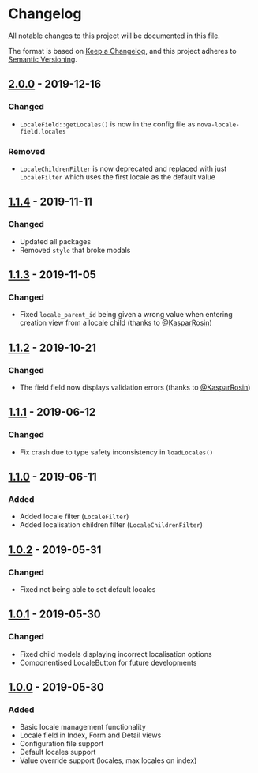 # Changelog

All notable changes to this project will be documented in this file.

The format is based on [Keep a Changelog](https://keepachangelog.com/en/1.0.0/),
and this project adheres to [Semantic Versioning](https://semver.org/spec/v2.0.0.html).

## [2.0.0] - 2019-12-16

### Changed

- `LocaleField::getLocales()` is now in the config file as `nova-locale-field.locales`

### Removed

- `LocaleChildrenFilter` is now deprecated and replaced with just `LocaleFilter` which uses the first locale as the default value

## [1.1.4] - 2019-11-11

### Changed

- Updated all packages
- Removed `style` that broke modals

## [1.1.3] - 2019-11-05

### Changed

- Fixed `locale_parent_id` being given a wrong value when entering creation view from a locale child (thanks to [@KasparRosin](https://github.com/KasparRosin))

## [1.1.2] - 2019-10-21

### Changed

- The field field now displays validation errors (thanks to [@KasparRosin](https://github.com/KasparRosin))

## [1.1.1] - 2019-06-12

### Changed

- Fix crash due to type safety inconsistency in `loadLocales()`

## [1.1.0] - 2019-06-11

### Added

- Added locale filter (`LocaleFilter`)
- Added localisation children filter (`LocaleChildrenFilter`)

## [1.0.2] - 2019-05-31

### Changed

- Fixed not being able to set default locales

## [1.0.1] - 2019-05-30

### Changed

- Fixed child models displaying incorrect localisation options
- Componentised LocaleButton for future developments

## [1.0.0] - 2019-05-30

### Added

- Basic locale management functionality
- Locale field in Index, Form and Detail views
- Configuration file support
- Default locales support
- Value override support (locales, max locales on index)

[2.0.0]: https://github.com/optimistdigital/nova-locale-field/compare/1.1.4...2.0.0
[1.1.4]: https://github.com/optimistdigital/nova-locale-field/compare/1.1.3...1.1.4
[1.1.3]: https://github.com/optimistdigital/nova-locale-field/compare/1.1.2...1.1.3
[1.1.2]: https://github.com/optimistdigital/nova-locale-field/compare/1.1.1...1.1.2
[1.1.1]: https://github.com/optimistdigital/nova-locale-field/compare/1.1.0...1.1.1
[1.1.0]: https://github.com/optimistdigital/nova-locale-field/compare/1.0.2...1.1.0
[1.0.2]: https://github.com/optimistdigital/nova-locale-field/compare/1.0.1...1.0.2
[1.0.1]: https://github.com/optimistdigital/nova-locale-field/compare/1.0.0...1.0.1
[1.0.0]: https://github.com/optimistdigital/nova-locale-field/releases/tag/1.0.0
